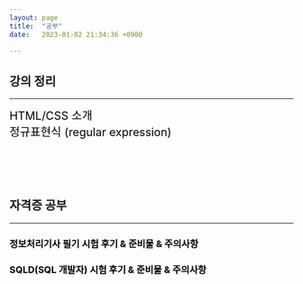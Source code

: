 ```yaml
---
layout: page
title:  "공부"
date:   2023-01-02 21:34:36 +0900

---
```


## 강의 정리

----
<div style='font-size:20px; margin-bottom: 100px'>
<a href="/notes/2023/02/12/classNotes-HTML-CSS.html">HTML/CSS 소개</a><br />
<a href="/notes/2023/02/12/classNotes-RegularExpression.html">정규표현식 (regular expression)</a><br />
</div>



## 자격증 공부

----
### <a href="/notes/2023/03/13/study-1.html">정보처리기사 필기 시험 후기 & 준비물 & 주의사항</a><br />
### <a href="/notes/2023/04/07/study-2.html">SQLD(SQL 개발자) 시험 후기 & 준비물 & 주의사항</a><br />

<style>
div {
}
a {
    color: #000 !important;
    text-decoration: none;
}
</style>